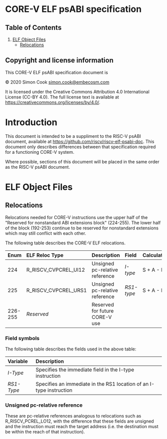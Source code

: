 # CORE-V ELF psABI specification

## Table of Contents
1. [ELF Object Files](#elf-object-file)
	* [Relocations](#relocations)

## Copyright and license information

This CORE-V ELF psABI specification document is

 &copy; 2020 Simon Cook <simon.cook@embecosm.com>

It is licensed under the Creative Commons Attribution 4.0 International License
(CC-BY 4.0).  The full license text is available at
https://creativecommons.org/licenses/by/4.0/.

# Introduction

This document is intended to be a suppliment to the RISC-V psABI document,
available at https://github.com/riscv/riscv-elf-psabi-doc. This document only
describes differences between that specification required for a functioning
CORE-V system.

Where possible, sections of this document will be placed in the same order as
the RISC-V psABI document.

# <a name=elf-object-file></a> ELF Object Files

## <a name=relocations></a> Relocations

Relocations needed for CORE-V instructions use the upper half of the "Reserved
for nonstandard ABI extensions block" (224-255). The lower half of the block
(192-253) continue to be reserved for nonstandard extensions which may still
conflict with each other.

The following table describes the CORE-V ELF relocations.

Enum | ELF Reloc Type       | Description                    | Field      | Calculation
:--- | :---------------     | :----------                    | :----      | :----------
224  | R_RISCV_CVPCREL_UI12 | Unsigned pc-relative reference | _I-type_   | S + A - P
225  | R_RISCV_CVPCREL_URS1 | Unsigned pc-relative reference | _RS1-type_ | S + A - P
226-255 | *Reserved*        | Reserved for future CORE-V use

### Field symbols

The following table describes the fields used in the above table:

Variable   | Description
:-------   | :----------
_I-Type_   | Specifies the immediate field in the I-type instruction
_RS1-Type_ | Specifies an immediate in the RS1 location of an I-type instruction

### Unsigned pc-relative reference

These are pc-relative references analogous to relocations such as
R_RISCV_PCREL_LO12, with the difference that these fields are unsigned and the
instruction must reach the target address (i.e. the destination must be within
the reach of that instruction).
